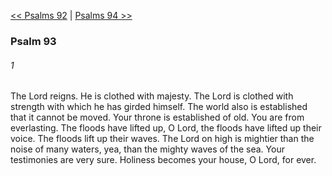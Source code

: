 [<< Psalms 92](Psalms%2092.md)  |  [Psalms 94 >>](Psalms%2094.md)

### Psalm 93
###### 1
The Lord reigns. He is clothed with majesty. The Lord is clothed with strength with which he has girded himself. The world also is established that it cannot be moved. Your throne is established of old. You are from everlasting. The floods have lifted up, O Lord, the floods have lifted up their voice. The floods lift up their waves. The Lord on high is mightier than the noise of many waters, yea, than the mighty waves of the sea. Your testimonies are very sure. Holiness becomes your house, O Lord, for ever.